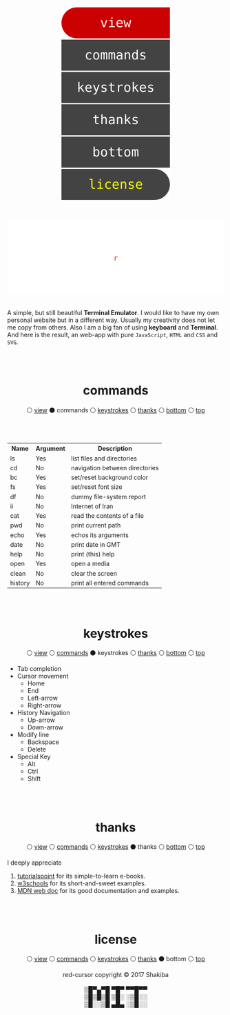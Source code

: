 <br>
<p id="top" align="center">
  <a href="https://k-five.github.io/jsMyAdmin/">
    <img src="./res/view.svg" />
  </a>
  <a href="#commands">
    <img src="./res/commands.svg" />
  </a>
  <a href="#keystrokes">
    <img src="./res/keystrokes.svg" />
  </a>
  <a href="#idea">
    <img src="./res/thanks.svg" />
  </a>
  <a href="#bottom">
    <img src="./res/bottom.svg" />
  </a>
  <a href="https://github.com/k-five/rec-cursor/blob/master/LICENSE">
    <img src="./res/license.svg" />
  </a>
</p>
<br>
<br>

<img src="https://github.com/k-five/red-cursor/blob/master/res/red-cursor.banner.2.gif" />

<br>
<br>

A simple, but still beautiful **Terminal Emulator**.
I would like to have my own personal website but in a different way. Usually my creativity does not let me copy from others.
Also I am a big fan of using **keyboard** and **Terminal**. And here is the result, an web-app with pure `JavaScript`, `HTML` and `CSS` and `SVG`.

<br>
<br>

<h1 id="commands" align="center">commands</h1>
<p align="center">
  &#9898; <a href="https://k-five.github.io/red-cursor/">view</a>
  &#9899; commands
  &#9898; <a href="#keystrokes">keystrokes</a>
  &#9898; <a href="#thanks">thanks</a>
  &#9898; <a href="#bottom">bottom</a>
  &#9898; <a href="#top">top</a>
</p>

<br>
<br>

<table>
    <tr>
      <th>Name</th>
      <th>Argument</th>
      <th>Description</th>
    </tr>
    <tr>
      <td>ls</td>
      <td>Yes</td>
      <td>list files and directories</td>
    </tr>
    <tr>
      <td>cd</td>
      <td>No</td>
      <td>navigation between directories</td>
    </tr>
    <tr>
      <td>bc</td>
      <td>Yes</td>
      <td>set/reset background color</td>
    </tr>
    <tr>
      <td>fs</td>
      <td>Yes</td>
      <td>set/reset font size</td>
    </tr>
    <tr>
      <td>df</td>
      <td>No</td>
      <td>dummy file-system report</td>
    </tr>
    <tr>
      <td>ii</td>
      <td>No</td>
      <td>Internet of Iran</td>
    </tr>
    <tr>
      <td>cat</td>
      <td>Yes</td>
      <td>read the contents of a file</td>
    </tr>
    <tr>
      <td>pwd</td>
      <td>No</td>
      <td>print current path</td>
    </tr>
    <tr>
      <td>echo</td>
      <td>Yes</td>
      <td>echos its arguments</td>
    </tr>
    <tr>
      <td>date</td>
      <td>No</td>
      <td>print date in GMT</td>
    </tr>
    <tr>
      <td>help</td>
      <td>No</td>
      <td>print (this) help</td>
    </tr>
    <tr>
      <td>open</td>
      <td>Yes</td>
      <td>open a media</td>
    </tr>
    <tr>
      <td>clean</td>
      <td>No</td>
      <td>clear the screen</td>
    </tr>
    <tr>
      <td>history</td>
      <td>No</td>
      <td>print all entered commands</td>
    </tr>
</table>

<br>
<br>

<h1 id="keystrokes" align="center">keystrokes</h1>
<p align="center">
  &#9898; <a href="https://k-five.github.io/red-cursor/">view</a>
  &#9898; <a href="#commands">commands</a>
  &#9899; keystrokes
  &#9898; <a href="#thanks">thanks</a>
  &#9898; <a href="#bottom">bottom</a>
  &#9898; <a href="#top">top</a>
</p>

 - Tab completion  
 - Cursor movement  
   - Home  
   - End  
   - Left-arrow  
   - Right-arrow  
 - History Navigation  
   - Up-arrow  
   - Down-arrow  
 - Modify line  
   - Backspace  
   - Delete  
 - Special Key  
   - Alt  
   - Ctrl  
   - Shift  


<br>
<br>

<h1 id="thanks" align="center">thanks</h1>
<p align="center">
  &#9898; <a href="https://k-five.github.io/rec-cursor/">view</a>
  &#9898; <a href="#commands">commands</a>
  &#9898; <a href="#keystrokes">keystrokes</a>
  &#9899; thanks
  &#9898; <a href="#bottom">bottom</a>
  &#9898; <a href="#top">top</a>
</p>

I deeply appreciate  
 1. [tutorialspoint](https://www.tutorialspoint.com/) for its simple-to-learn e-books.  
 2. [w3schools](https://www.w3schools.com/) for its short-and-sweet examples.  
 3. [MDN web doc](https://developer.mozilla.org/en-US/) for its good documentation and examples.  

<br>
<br>

<h1 id="license" align="center">license</h1>
<p align="center">
  &#9898; <a href="https://k-five.github.io/rec-cursor/">view</a>
  &#9898; <a href="#commands">commands</a>
  &#9898; <a href="#keystrokes">keystrokes</a>
  &#9898; <a href="#thanks">thanks</a>
  &#9899; bottom
  &#9898; <a href="#top">top</a>
</p>
<p id="bottom" align="center">
  red-cursor copyright &copy; 2017 Shakiba
  <br>
  <br>
  ▒█▀▄▀█ ▀█▀ ▀▀█▀▀<br>
  ▒█▒█▒█ ▒█░ ░▒█░░<br>
  ▒█░░▒█ ▄█▄ ░▒█░░<br>
</p>
